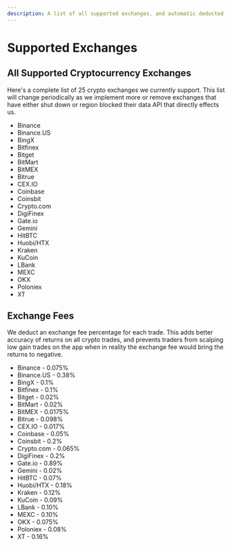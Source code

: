 ```yaml
---
description: A list of all supported exchanges, and automatic deducted fee values.
---
```


# Supported Exchanges

## All Supported Cryptocurrency Exchanges

Here's a complete list of 25 crypto exchanges we currently support. This list will change periodically as we implement more or remove exchanges that have either shut down or region blocked their data API that directly effects us.

* Binance
* Binance.US
* BingX
* Bitfinex
* Bitget
* BitMart
* BitMEX
* Bitrue
* CEX.IO
* Coinbase
* Coinsbit
* Crypto.com
* DigiFinex
* Gate.io
* Gemini
* HitBTC
* Huobi/HTX
* Kraken
* KuCoin
* LBank
* MEXC
* OKX
* Poloniex
* XT

## Exchange Fees

We deduct an exchange fee percentage for each trade. This adds better accuracy of returns on all crypto trades, and prevents traders from scalping low gain trades on the app when in reality the exchange fee would bring the returns to negative.

* Binance - 0.075%&#x20;
* Binance.US - 0.38%&#x20;
* BingX - 0.1%&#x20;
* Bitfinex - 0.1%&#x20;
* Bitget - 0.02%&#x20;
* BitMart - 0.02%&#x20;
* BitMEX - 0.0175%&#x20;
* Bitrue - 0.098%&#x20;
* CEX.IO - 0.017%&#x20;
* Coinbase - 0.05%&#x20;
* Coinsbit - 0.2%&#x20;
* Crypto.com - 0.065%&#x20;
* DigiFinex - 0.2%&#x20;
* Gate.io - 0.89%&#x20;
* Gemini - 0.02%&#x20;
* HitBTC - 0.07%&#x20;
* Huobi/HTX - 0.18%&#x20;
* Kraken - 0.12%&#x20;
* KuCoin - 0.09%&#x20;
* LBank - 0.10%&#x20;
* MEXC - 0.10%&#x20;
* OKX - 0.075%&#x20;
* Poloniex - 0.08%&#x20;
* XT - 0.16%
